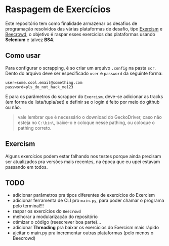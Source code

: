 # Raspagem de Exercícios
Este repositório tem como finalidade armazenar os desafios de programação resolvidos das várias plataformas de desafio, tipo [Exercism](https://exercism.org/) e [Beecrowd](https://www.beecrowd.com.br/judge/), o objetivo é raspar esses exercícios das plataformas usando **Selenium** e talvez **BS4**.

## Como usar
Para configurar o scrapping, é so criar um arquivo `.config` na pasta `scr`. Dento do arquivo deve ser especificado `user` e `password` da seguinte forma:
```
user=some.cool.email@something.com
password=pls_do_not_hack_me123
```
E para os parâmetros do scrapper do `Exercism`, deve-se adicionar as tracks (em forma de lista/tupla/set) e definir se o login é feito por meio do github ou não. 

> vale lembrar que é necessário o download do GeckoDriver, caso não esteja no `C:\bin\`, baixe-o e coloque nesse pathing, ou coloque o pathing correto.

## Exercism
Alguns exercícios podem estar falhando nos testes porque ainda precisam ser atualizados pra versões mais recentes, na época que eu upei estavam passando em todos.

## TODO
- adicionar parâmetros pra tipos diferentes de exercícios do Exercism
- adicionar ferramenta de CLI pro `main.py`, para poder chamar o programa pelo terminal!!!
- raspar os exercícios do `Beecrowd`
- melhorar a modularização do repositório
- otimizar o código (reescrever boa parte)...
- adicionar **Threading** pra baixar os exercícios do Exercism mais rápido
- ajeitar o main.py pra incrementar outras plataformas (pelo menos o Beecrowd)